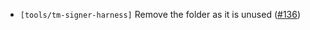 - `[tools/tm-signer-harness]` Remove the folder as it is unused
  ([\#136](https://github.com/KYVENetwork/celestia-core/issues/136))
